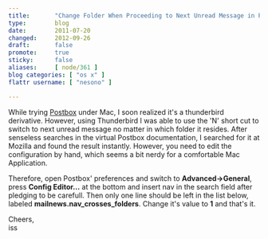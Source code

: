 ```yaml
---
title:       "Change Folder When Proceeding to Next Unread Message in Postbox"
type:        blog
date:        2011-07-20
changed:     2012-09-26
draft:       false
promote:     true
sticky:      false
aliases:     [ node/361 ]
blog categories: [ "os x" ]
flattr username: [ "nesono" ]

---
```


While trying [Postbox](http://www.postbox-inc.com/) under Mac, I soon realized it's a thunderbird derivative. However, using Thunderbird I was able to use the 'N' short cut to switch to next unread message no matter in which folder it resides. After senseless searches in the virtual Postbox documentation, I searched for it at Mozilla and found the result instantly. However, you need to edit the configuration by hand, which seems a bit nerdy for a comfortable Mac Application.

Therefore, open Postbox' preferences and switch to **Advanced-&gt;General**, press **Config Editor...** at the bottom and insert nav in the search field after pledging to be carefull. Then only one line should be left in the list below, labeled **mailnews.nav_crosses_folders**. Change it's value to **1** and that's it.

Cheers,  
iss

